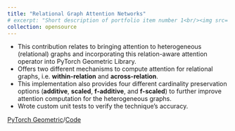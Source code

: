 ```yaml
---
title: "Relational Graph Attention Networks"
# excerpt: "Short description of portfolio item number 1<br/><img src='/images/500x300.png'>"
collection: opensource
---
```


- This contribution relates to bringing attention to heterogeneous (relational) graphs and incorporating this
relation-aware attention operator into PyTorch Geometric Library.
- Offers two different mechanisms to compute attention for relational graphs, i.e. **within-relation** and **across-relation**.
- This implementation also provides four different cardinality preservation options (**additive**, **scaled**, **f-additive**, and
**f-scaled**) to further improve attention computation for the heterogeneous graphs.
- Wrote custom unit tests to verify the technique’s accuracy.

[PyTorch Geometric](https://pytorch-geometric.readthedocs.io/en/latest/generated/torch_geometric.nn.conv.RGATConv.html#torch_geometric.nn.conv.RGATConv)/[Code](https://github.com/fork123aniket/Relational-Graph-Attention-from-Scratch)
